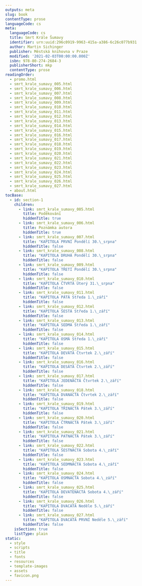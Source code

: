 ```yaml
---
outputs: meta
slug: book
contentType: prose
languageCode: cs
meta:
  languageCode: cs
  title: Smrt Krále Šumavy
  identifier: urn:uuid:296c0919-9963-415a-a386-6c26c077b931
  author: Martin Sichinger
  publisher: Městská knihovna v Praze
  modified: '2021-02-03T00:00:00.000Z'
  isbn: 978-80-274-2684-3
  publisherShort: mkp
  contentType: prose
readingOrder:
  - promo.html
  - smrt_krale_sumavy_005.html
  - smrt_krale_sumavy_006.html
  - smrt_krale_sumavy_007.html
  - smrt_krale_sumavy_008.html
  - smrt_krale_sumavy_009.html
  - smrt_krale_sumavy_010.html
  - smrt_krale_sumavy_011.html
  - smrt_krale_sumavy_012.html
  - smrt_krale_sumavy_013.html
  - smrt_krale_sumavy_014.html
  - smrt_krale_sumavy_015.html
  - smrt_krale_sumavy_016.html
  - smrt_krale_sumavy_017.html
  - smrt_krale_sumavy_018.html
  - smrt_krale_sumavy_019.html
  - smrt_krale_sumavy_020.html
  - smrt_krale_sumavy_021.html
  - smrt_krale_sumavy_022.html
  - smrt_krale_sumavy_023.html
  - smrt_krale_sumavy_024.html
  - smrt_krale_sumavy_025.html
  - smrt_krale_sumavy_026.html
  - smrt_krale_sumavy_027.html
  - about.html
tocBase:
  - id: section-1
    children:
      - link: smrt_krale_sumavy_005.html
        title: Poděkování
        hiddenTitle: true
      - link: smrt_krale_sumavy_006.html
        title: Poznámka autora
        hiddenTitle: true
      - link: smrt_krale_sumavy_007.html
        title: "KAPITOLA PRVNÍ Pondělí 30.\_srpna"
        hiddenTitle: false
      - link: smrt_krale_sumavy_008.html
        title: "KAPITOLA DRUHÁ Pondělí 30.\_srpna"
        hiddenTitle: false
      - link: smrt_krale_sumavy_009.html
        title: "KAPITOLA TŘETÍ Pondělí 30.\_srpna"
        hiddenTitle: false
      - link: smrt_krale_sumavy_010.html
        title: "KAPITOLA ČTVRTÁ Úterý 31.\_srpna"
        hiddenTitle: false
      - link: smrt_krale_sumavy_011.html
        title: "KAPITOLA PÁTÁ Středa 1.\_září"
        hiddenTitle: false
      - link: smrt_krale_sumavy_012.html
        title: "KAPITOLA ŠESTÁ Středa 1.\_září"
        hiddenTitle: false
      - link: smrt_krale_sumavy_013.html
        title: "KAPITOLA SEDMÁ Středa 1.\_září"
        hiddenTitle: false
      - link: smrt_krale_sumavy_014.html
        title: "KAPITOLA OSMÁ Středa 1.\_září"
        hiddenTitle: false
      - link: smrt_krale_sumavy_015.html
        title: "KAPITOLA DEVÁTÁ Čtvrtek 2.\_září"
        hiddenTitle: false
      - link: smrt_krale_sumavy_016.html
        title: "KAPITOLA DESÁTÁ Čtvrtek 2.\_září"
        hiddenTitle: false
      - link: smrt_krale_sumavy_017.html
        title: "KAPITOLA JEDENÁCTÁ Čtvrtek 2.\_září"
        hiddenTitle: false
      - link: smrt_krale_sumavy_018.html
        title: "KAPITOLA DVANÁCTÁ Čtvrtek 2.\_září"
        hiddenTitle: false
      - link: smrt_krale_sumavy_019.html
        title: "KAPITOLA TŘINÁCTÁ Pátek 3.\_září"
        hiddenTitle: false
      - link: smrt_krale_sumavy_020.html
        title: "KAPITOLA ČTRNÁCTÁ Pátek 3.\_září"
        hiddenTitle: false
      - link: smrt_krale_sumavy_021.html
        title: "KAPITOLA PATNÁCTÁ Pátek 3.\_září"
        hiddenTitle: false
      - link: smrt_krale_sumavy_022.html
        title: "KAPITOLA ŠESTNÁCTÁ Sobota 4.\_září"
        hiddenTitle: false
      - link: smrt_krale_sumavy_023.html
        title: "KAPITOLA SEDMNÁCTÁ Sobota 4.\_září"
        hiddenTitle: false
      - link: smrt_krale_sumavy_024.html
        title: "KAPITOLA OSMNÁCTÁ Sobota 4.\_září"
        hiddenTitle: false
      - link: smrt_krale_sumavy_025.html
        title: "KAPITOLA DEVATENÁCTÁ Sobota 4.\_září"
        hiddenTitle: false
      - link: smrt_krale_sumavy_026.html
        title: "KAPITOLA DVACÁTÁ Neděle 5.\_září"
        hiddenTitle: false
      - link: smrt_krale_sumavy_027.html
        title: "KAPITOLA DVACÁTÁ PRVNÍ Neděle 5.\_září"
        hiddenTitle: false
    isSection: true
    listType: plain
static:
  - style
  - scripts
  - title
  - fonts
  - resources
  - template-images
  - assets
  - favicon.png
---
```

